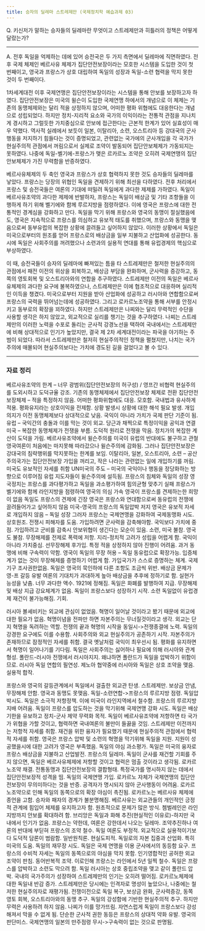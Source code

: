 ```yaml
---
title: 승자의 딜레마 스트레제만 (국제정치학 예습과제 03)
---
```


Q. 키신저가 말하는 승자들의 딜레마란 무엇이고 스트레제만과 히틀러의 정책은 어떻게 달랐는가?

---

A. 전후 독일을 억제하는 데에 있어 승전국은 두 가지 측면에서 딜레마에 직면하였다. 전후 국제 체제인 베르사유 체제가 집단안전보장이라는 모호한 시스템을 도입한 것이 첫 번째이고, 영국과 프랑스가 상호 대립하여 독일의 성장과 독일-소련 협력을 막지 못한 것이 두 번째이다.

1차세계대전 이후 국제연맹은 집단안전보장이라는 시스템을 통해 안보를 보장하고자 하였다. 집단안전보장은 미국의 윌슨이 도입한 국제연맹 하에서의 개념으로 이 체제는 기존의 동맹체제와는 달리 적을 상정하지 않으며, 어떠한 평화 위협에도 대응한다는 개념으로 성립되었다. 하지만 정치-지리적 요소와 국가의 이익이라는 전통적 관점을 지나치게 경시하고 그럴듯한 가치중심으로 안보에 접근한다는 근본적 한계가 있어 실효성이 매우 약했다. 역사적 실례에서 보듯이 일본, 이탈리아, 소련, 오스트리아 등 강대국의 군사행동을 저지하기 힘들다는 것이 증명되었고, 관련없는 국가에의 군사개입을 각 국가가 현실주의적 관점에서 꺼림으로서 실제로 조약이 발동되어 집단안보체제가 가동되지는 못하였다. 나중에 독일-벨기에-프랑스가 맺은 르카르노 조약은 오히려 국제연맹의 집단안보체제가 가진 무력함을 반증하였다.

베르사유체제의 두 축인 영국과 프랑스가 상호 협력하지 못한 것도 승자들의 딜레마를 낳았다. 프랑스는 당장의 위협인 독일을 견제하기 위해 최선을 다하였다. 전후 처리에서 프랑스 및 승전국들은 여론의 기대에 떠밀려 독일에게 과다한 제제를 가하였다. 독일이 베르사유조약의 과다한 제제에 반발하자, 프랑스는 독일이 배상금 및 기타 조항들을 이행하게 하기 위해 벨기에와 함께 루르지방을 점령하였다. 이에 영국은 프랑스에 대한 전통적인 경계심을 강화하고 만다. 독일을 막기 위해 프랑스와 영국의 동맹이 절실했음에도, 영국은 지속적으로 프랑스를 의심하고 유보적 태도를 취했으며, 프랑스와 동맹을 맺음으로써 동부유럽의 복잡한 상황에 끌려들고 싶어하지 않았다. 이러한 상황에서 독일은 미국으로부터의 원조를 얻어 프랑스로의 배상금을 일부 지불하고 산업화에 성공한다. 동시에 독일은 사회주의를 꺼려했으나 소련과의 실용적 연대를 통해 유럽경제의 핵심으로 부상하였다.

이 때, 승전국들이 승자의 딜레마에 빠져있는 틈을 타 스트레제만은 철저한 현실주의의 관점에서 패전 이전의 위상을 회복하고, 배상금 부담을 완화하며, 군사력을 증강하고, 동쪽의 영토회복 및 오스트리아와의 연합을 추구하였다. 스트레제만 이전의 독일은 베르사유체제의 과다한 요구에 불복하였으나, 스트레제만은 이에 협조적으로 대응하며 실리적인 이득을 챙겼다. 미국으로부터 지원을 받아 산업화에 성공하고 러시아와 연합함으로써 프랑스의 국력을 뛰어넘는데에 성공하였다. 그리고 로카르노조약을 통해 서부를 안정시키고 동부로의 확장을 꾀하였다. 하지만 스트레제만은 나찌와는 달리 무력적인 수단을 사용할 생각은 하지 않았고, 외교적으로 실리를 챙기는 것을 추구하였다. 나찌는 스트레제만의 이러한 노력을 수포로 돌리는 군사적 강경노선을 택하여 국내에서는 스트레제만에 비해 상대적으로 인기가 높았지만, 결국 제 2차 세계대전이라는 파국을 야기하는 주범이 되었다. 따라서 스트레제만은 철저히 현실주의적인 정책을 펼쳤지만, 나치는 국가주의에 매몰되어 현실주의보다는 가치에 경도된 길을 걸었다고 볼 수 있다.

---

### 자료 정리

베르사유조약의 한계 – 너무 광범위(집단안전보장의 허구성) / 영프간 비협력
현실주의를 도외시하고 도덕규율 강조. 기존의 동맹체제에서 집단안전보장 체제로 전환
집단안전보장체제 – 적을 특정하지 않음. 어떠한 평화위협에도 대응. 모호함. 국내법과 유사하게 적용. 평화유지라는 상호이익을 전제함. 상황 발생시 상황에 대한 해석 필요 발생. 개입의지가 이전 동맹체제보다 상대적으로 낮음.
국익이 아니라 가치가 국제 판단 기준이 됨.
유럽 – 국익간의 충돌과 이를 막는 것이 외교. 당근과 채찍으로 특정이익을 공익과 연결
미국 – 복잡한 동맹체제가 전쟁을 부름. 도덕적 원리로 전쟁을 막음. 정치가의 복잡한 계산이 도덕을 가림.
베르사유조약에서 윌슨주의를 미국이 유럽의 반대에도 불구하고 관철
영국여론이 처음에는 마지못해 따라갔으나 윌슨주의에 감화됨.
그러나 집단안전보장은 강대국의 침략행위를 막지못하는 한계를 보임. 이탈리아, 일본, 오스트리아, 소련 – 공산주의국가는 집단안전보장 가입을 꺼리고, 작은 나라는 관련없는 일에 개입하기를 꺼림. 미국도 유보적인 자세를 취함
UN미국의 주도 – 미국의 국익이나 행동을 정당화하는 방향으로 이루어짐
유럽 지도자들이 윌슨주의에 설득됨.
프랑스의 침체와 독일의 성장
영국정치는 프랑스를 과다평가하고 독일을 과소평가하여 힘의균형 맞추기 실패
프랑스가 벨기에와 함께 라인지방을 점령하여 영국의 의심 가속
영국이 프랑스를 견제하는한 희망이 없음
독일도 프랑스의 견제에 긴장
영국은 프랑스와 연대함으로써 동유럽의 전쟁에 끌려들어가고 싶어하지 않음
미국-영국의 프랑스의 독일압박 저지
영국은 유보적 자세로 개입하지 않음 – 독일 성장
그러자 프랑스는 국제연맹을 강화하여 국제동맹화 시도. 상호원조. 전쟁시 피해자를 도움. 가입하려면 군사력을 감축해야함. 국익보다 가치에 중점. 가입하려고 군비를 감축시 안보위협이 생긴다는 모순이 있음. 소련, 미국 불참. 영국도 불참. 무장해제를 전제로 폭력에 저항. 지리-정치적 고려가 성립을 어렵게 함. 국익이 아니라 가치중심. 선무장해제 후가입. 특정 적을 상정하지 않아 진행이 어려움. 과거 동맹에 비해 구속력이 약함.
영국이 독일의 무장 허용 – 독일 동유럽으로 확장가능. 입증체계가 없는 것이 무장해제를 증명하기 어렵게 함. 가입국가가 스스로 증명하는 체계. 국제기구 조사권한없음. 독일은 영국의 묵인하에 다른 조항도 조금씩 위반.
배상금 문제가 영-프 갈등 유발
여론의 기대치가 과대하게 높아 배상금을 추후에 정하기로 함. 실현가능성을 낮춤. 너무 과다한 액수. 1921에 정해짐. 독일은 화폐를 발행하여 지급. 무장해제 및 배상 지급 강요체계가 없음.
독일이 프랑스보다 성장하기 시작. 소련 독일없이 유럽경제 재건이 불가능해짐. 기회.

러시아 볼셰비키는 외교에 관심이 없었음. 혁명이 일어날 것이라고 봤기 때문에 외교에 대한 필요가 없음. 혁명이념을 전파만 하면 자본주의는 무너질것이라고 생각. 외교는 단지 혁명을 독려하는 역할. 전쟁의 끝과 혁명의 시작을 동일시->전쟁종결에 노력. 독일의 강경한 요구에도 이를 수용함.
사회주의와 외교 현실주의가 공존하기 시작. 자본주의가 존재하므로 잠정적인 자세를 취함. 결국 옛날처럼 국익이 최우선시 됨. 평화를 유지하면서 혁명이 일어나기를 기다림.
독일은 사회주의는 싫어하나 필요에 의해 러시아와 관계 형성. 폴란드-러시아 전쟁에서 러시아지지. 왜냐하면 폴란드가 독일을 압박하기 위함이므로. 러시아 독일 연합의 필연성. 제노아 협약중에 러시아와 독일은 상호 조약을 맺음. 실용적 합작.

프랑스와 영국의 갈등관계에서 독일에서 걸출한 외교관 탄생. 스트레제만.
보상금 안냄, 무장해제 안함. 영국과 동맹도 못맺음. 독일-소련연합->프랑스의 루르지방 점령. 독일압박시도. 독일은 소극적 저항정책. 이에 미국이 라인지역에서 철수함.
프랑스의 루르지방 지배 어려움.
독일이 프랑스를 압도하는 것을 막기위해 국제연맹 강화 시도.
독일은 배상 기한을 유보하고 정치-군사 제약 무력화 목적.
독일이 베르사유조약에 저항하면 타 국가가 위협을 가할 것이고, 협력하면 국내여론의 불만이 들끓을 것임.
스트레제만 이전까지는 저항적 자세를 취함.
재건을 위한 융자가 필요했기 때문에 현실주의적 관점에서 협력적 자세를 취함.
영국은 프랑스 압박 및 소련의 혁명을 막기위해 독일을 지원. 지원이 성공했을시에 대한 고려가 영국은 부족했음. 독일의 야심 과소평가.
독일은 미국의 융자로 프랑스 배상금을 지불하고 산업발전. 프랑스의 딜레마.
독일이 군사를 재건할 기회를 주지 않으면, 독일은 베르사유체제에 저항할 것이고 협력은 멈출 것이라고 생각됨.
로카르노조약 채결. 전통동맹과 집단안전보장의 결합형태. 특정국가를 명시하지 않는 데에서 집단안전보장적 성격을 띰.
독일의 국제연맹 가입.
로카르노 자체가 국제연맹의 집단안전보장이 무의미하다는 것을 반증. 공격자가 명시되지 않아 군사행동이 어려움. 로카르노조약으로 인해 독일의 동쪽으로의 확장 야심이 촉진됨. 로카르노는 베르사유 체제에 종언을 고함. 승자와 패자의 경계가 불분명해짐.
베르사유는 외교관들의 개인적인 긍정적 관계에 힘입어 체제를 유지하고자 함. 원초적으로 문제가 많은 방식.
쳄벌레인은 라인지방까지 안보를 확대하려 함. 브리앙은 독일과 화해 추진(현실적인 이유로)-하지만 국내에서 인기가 없음. 프랑스는 약한데, 여론은 강한데서 나오는 딜레마.
조약추진하나 여론의 반대에 부딛혀 프랑스의 조약 철수. 독일 여론도 부정적.
외교적으로 실용적이기보다 도덕적 담론이 범람함. 일반원칙론. 현실도피적.
독일로의 자본 집중과 산업화. 특히 미국의 도움.
독일의 재무장 시도. 독일은 국제 연맹을 이용 군사에서의 동등함 요구. 프랑스의 수비적 자세는 독일의 동쪽으로의 야심을 막지 못함.
인기영합적인 공허한 외교조약이 판침. 동어반복적 조약. 이로인해 프랑스는 라인에서 5년 일찍 철수.
독일은 프랑스를 압박하고 소련도 막으려 함. 독일 러시아는 상호 중립조약을 맺고 같이 폴란드 압박. 국내의 국가주의가 성장하여 스트레제만의 인기는 오히려 떨어짐. 로카르노체제에 대한 독일내 반감 증가.
스트레제만은 당시에는 인격자로 명성이 높았으나, 나중에는 철저한 현실주의자로 재평가됨. 전쟁이전으로 독일 복구, 보상금 완화, 군사력증강, 동쪽 영토 회복, 오스트리아와의 동맹 추구. 독일의 강성함에 기반한 현실주의적 추구. 하지만 무력은 사용하려 하지 않음. 나찌가 이를 망가뜨림.
자연스럽게 독일이 프랑스보다 강성해져서 막을 수 없게 됨. 단순한 군사적 권한 동등은 프랑스의 상대적 약화 유발. 영국의 판단미스.
국제연맹의 일본의 만주점령 무시->구속력이 없는 것으로 판명됨.
